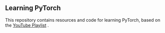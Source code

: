 ## Learning PyTorch
This repository contains resources and code for learning PyTorch, based on the [YouTube Playlist](https://www.youtube.com/playlist?list=PLhhyoLH6IjfxeoooqP9rhU3HJIAVAJ3Vz) .
